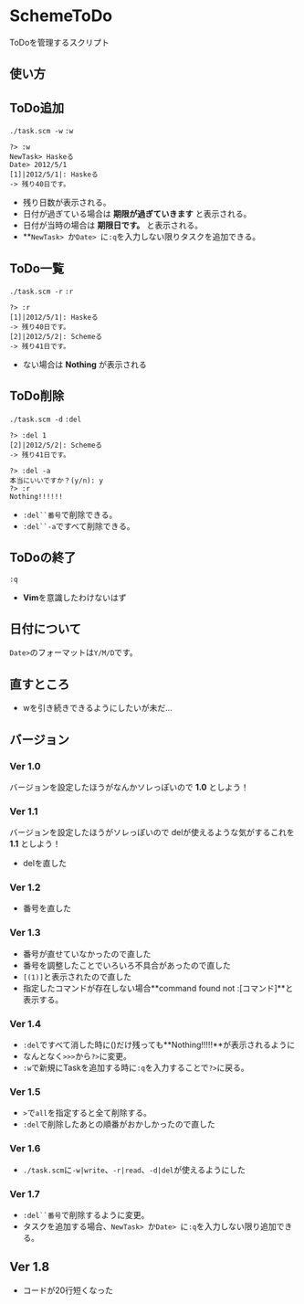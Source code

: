 SchemeToDo
===========
ToDoを管理するスクリプト

使い方
------

ToDo追加
-------
`./task.scm -w`
`:w`

	?> :w
	NewTask> Haskeる
	Date> 2012/5/1
	[1]|2012/5/1|: Haskeる
	-> 残り40日です。

+ 残り日数が表示される。
+ 日付が過ぎている場合は **期限が過ぎていきます** と表示される。
+ 日付が当時の場合は **期限日です。** と表示される。
+ **`NewTask> `か`Date> `に`:q`を入力しない限りタスクを追加できる。

ToDo一覧
-------
`./task.scm -r`
`:r`

	?> :r
	[1]|2012/5/1|: Haskeる
	-> 残り40日です。
	[2]|2012/5/2|: Schemeる
	-> 残り41日です。

+ ない場合は **Nothing** が表示される

ToDo削除
-------
`./task.scm -d`
`:del`

	?> :del 1
	[2]|2012/5/2|: Schemeる
	-> 残り41日です。
	
	?> :del -a
	本当にいいですか？(y/n): y
	?> :r
	Nothing!!!!!!

+ `:del``番号`で削除できる。
+ `:del``-a`ですべて削除できる。

ToDoの終了
---------
`:q`

+ **Vim**を意識したわけないはず

日付について
------------
`Date>`のフォーマットは`Y/M/D`です。

直すところ
----------
+ wを引き続きできるようにしたいが未だ...

バージョン
--------
### Ver 1.0 ###
バージョンを設定したほうがなんかソレっぽいので
**1.0** としよう！

### Ver 1.1 ###
バージョンを設定したほうがソレっぽいので
delが使えるような気がするこれを **1.1** としよう！

+ delを直した

### Ver 1.2 ###
+ 番号を直した

### Ver 1.3 ###
+ 番号が直せていなかったので直した
+ 番号を調整したことでいろいろ不具合があったので直した
+ `[(1)]`と表示されたので直した
+ 指定したコマンドが存在しない場合**command found not :[コマンド]**と表示する。

### Ver 1.4 ###
+ `:del`ですべて消した時に()だけ残っても**Nothing!!!!!**が表示されるように
+ なんとなく`>>>`から`?>`に変更。
+ `:w`で新規にTaskを追加する時に`:q`を入力することで`?>`に戻る。

### Ver 1.5 ###
+ `>`で`all`を指定すると全て削除する。
+ `:del`で削除したあとの順番がおかしかったので直した

### Ver 1.6 ###
+ `./task.scm`に`-w|write`、`-r|read`、`-d|del`が使えるようにした

### Ver 1.7 ###
+ `:del``番号`で削除するように変更。
+ タスクを追加する場合、`NewTask> `か`Date> `に`:q`を入力しない限り追加できる。

## Ver 1.8 ###
+ コードが20行短くなった

